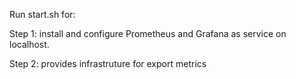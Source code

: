 Run start.sh for:

Step 1: install and configure Prometheus and Grafana as service on localhost.

Step 2: provides infrastruture for export metrics


